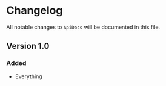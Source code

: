 # Changelog

All notable changes to `ApiDocs` will be documented in this file.

## Version 1.0

### Added
- Everything
